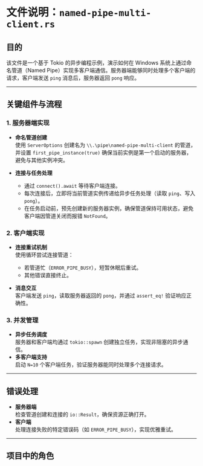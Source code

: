 # 文件说明：`named-pipe-multi-client.rs`

## **目的**  
该文件是一个基于 Tokio 的异步编程示例，演示如何在 Windows 系统上通过命名管道（Named Pipe）实现多客户端通信。服务器端能够同时处理多个客户端的请求，客户端发送 `ping` 消息后，服务器返回 `pong` 响应。

---

## **关键组件与流程**

### **1. 服务器端实现**
- **命名管道创建**  
  使用 `ServerOptions` 创建名为 `\\.\pipe\named-pipe-multi-client` 的管道，并设置 `first_pipe_instance(true)` 确保当前实例是第一个启动的服务器，避免与其他实例冲突。
  
- **连接与任务处理**  
  - 通过 `connect().await` 等待客户端连接。
  - 每次连接后，立即将当前管道实例传递给异步任务处理（读取 `ping`、写入 `pong`）。
  - 在任务启动前，预先创建新的服务器实例，确保管道保持可用状态，避免客户端因管道关闭而报错 `NotFound`。

### **2. 客户端实现**
- **连接重试机制**  
  使用循环尝试连接管道：
  - 若管道忙（`ERROR_PIPE_BUSY`），短暂休眠后重试。
  - 其他错误直接终止。
  
- **消息交互**  
  客户端发送 `ping`，读取服务器返回的 `pong`，并通过 `assert_eq!` 验证响应正确性。

### **3. 并发管理**
- **异步任务调度**  
  服务器和客户端均通过 `tokio::spawn` 创建独立任务，实现非阻塞的异步通信。
- **多客户端支持**  
  启动 `N=10` 个客户端任务，验证服务器能同时处理多个连接请求。

---

## **错误处理**
- **服务器端**  
  检查管道创建和连接的 `io::Result`，确保资源正确打开。
- **客户端**  
  处理连接失败的特定错误码（如 `ERROR_PIPE_BUSY`），实现优雅重试。

---

## **项目中的角色**  